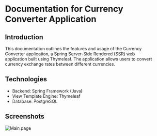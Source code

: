 # Documentation for Currency Converter Application

## Introduction

This documentation outlines the features and usage of the Currency Converter application, a Spring Server-Side Rendered (SSR) web application built using Thymeleaf. The application allows users to convert currency exchange rates between different currencies.

## Technologies

- Backend: Spring Framework (Java)
- View Template Engine: Thymeleaf
- Database: PostgreSQL

## Screenshots
![Main page](https://i.postimg.cc/tTVYvsJ5/Zrzut-ekranu-2023-08-10-o-19-22-49.png)
